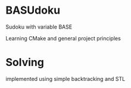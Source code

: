# BASUdoku

Sudoku with variable BASE

Learning CMake and general project principles

# Solving

implemented using simple backtracking and STL
